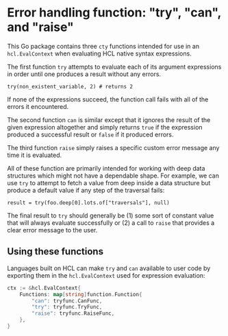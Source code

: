 # Error handling function: "try", "can", and "raise"

This Go package contains three `cty` functions intended for use in an
`hcl.EvalContext` when evaluating HCL native syntax expressions.

The first function `try` attempts to evaluate each of its argument expressions
in order until one produces a result without any errors.

```hcl
try(non_existent_variable, 2) # returns 2
```

If none of the expressions succeed, the function call fails with all of the
errors it encountered.

The second function `can` is similar except that it ignores the result of
the given expression altogether and simply returns `true` if the expression
produced a successful result or `false` if it produced errors.

The third function `raise` simply raises a specific custom error message any time it is
evaluated.

All of these function are primarily intended for working with deep data structures
which might not have a dependable shape. For example, we can use `try` to
attempt to fetch a value from deep inside a data structure but produce a
default value if any step of the traversal fails:

```hcl
result = try(foo.deep[0].lots.of["traversals"], null)
```

The final result to `try` should generally be (1) some sort of constant value that
will always evaluate successfully or (2) a call to `raise` that provides a clear error
message to the user.

## Using these functions

Languages built on HCL can make `try` and `can` available to user code by
exporting them in the `hcl.EvalContext` used for expression evaluation:

```go
ctx := &hcl.EvalContext{
    Functions: map[string]function.Function{
        "can": tryfunc.CanFunc,
        "try": tryfunc.TryFunc,
        "raise": tryfunc.RaiseFunc,
    },
}
```
